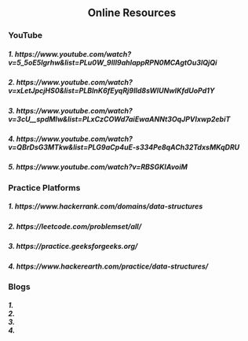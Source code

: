 <h2 align="center"> Online Resources</h2>
<h3>YouTube</h3>
<h5>1. https://www.youtube.com/watch?v=5_5oE5lgrhw&list=PLu0W_9lII9ahIappRPN0MCAgtOu3lQjQi </h5>
 <h5> 2. https://www.youtube.com/watch?v=xLetJpcjHS0&list=PLBlnK6fEyqRj9lld8sWIUNwlKfdUoPd1Y</h5>
 <h5> 3. https://www.youtube.com/watch?v=3cU__spdMIw&list=PLxCzCOWd7aiEwaANNt3OqJPVIxwp2ebiT</h5>
  <h5>4. https://www.youtube.com/watch?v=QBrDsG3MTkw&list=PLG9aCp4uE-s334Pe8qACh32TdxsMKqDRU </h5>
  <h5>5. https://www.youtube.com/watch?v=RBSGKlAvoiM</h5>
  <h3>Practice Platforms</h3>
  <h5>1. https://www.hackerrank.com/domains/data-structures </h5>
  <h5>2. https://leetcode.com/problemset/all/</h5>
  <h5>3. https://practice.geeksforgeeks.org/</h5>
  <h5>4. https://www.hackerearth.com/practice/data-structures/ </h5>
  
<h3>Blogs</h3>
<h5>1. <br>
  2. <br>
  3. <br>
  4.  <br>
  </h5>
